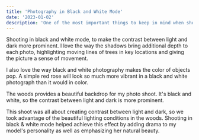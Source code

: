 ```yaml
---
title: 'Photography in Black and White Mode'
date: '2023-01-02'
description: 'One of the most important things to keep in mind when shooting in black and white is to think about your lighting.'
---
```


Shooting in black and white mode, to make the contrast between light and dark more prominent. I love the way the shadows bring additional depth to each photo, highlighting moving lines of trees in key locations and giving the picture a sense of movement.

I also love the way black and white photography makes the color of objects pop. A simple red rose will look so much more vibrant in a black and white photograph than it would in color.

The woods provides a beautiful backdrop for my photo shoot. It's black and white, so the contrast between light and dark is more prominent.

This shoot was all about creating contrast between light and dark, so we took advantage of the beautiful lighting conditions in the woods. Shooting in black & white mode helped achieve this effect by adding drama to my model's personality as well as emphasizing her natural beauty.
